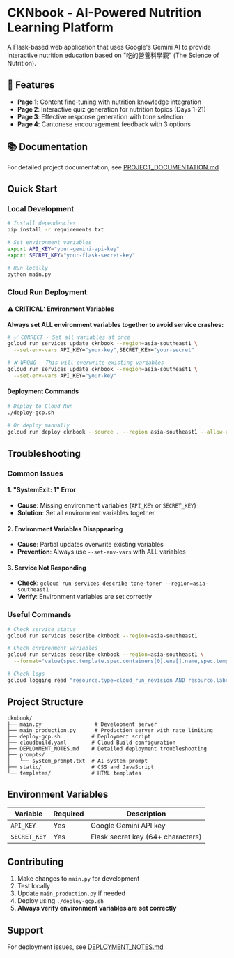 # CKNbook - AI-Powered Nutrition Learning Platform

A Flask-based web application that uses Google's Gemini AI to provide interactive nutrition education based on "吃的營養科學觀" (The Science of Nutrition).

## 🎯 Features

- **Page 1**: Content fine-tuning with nutrition knowledge integration
- **Page 2**: Interactive quiz generation for nutrition topics (Days 1-21)
- **Page 3**: Effective response generation with tone selection
- **Page 4**: Cantonese encouragement feedback with 3 options

## 📚 Documentation

For detailed project documentation, see [PROJECT_DOCUMENTATION.md](./PROJECT_DOCUMENTATION.md)

## Quick Start

### Local Development
```bash
# Install dependencies
pip install -r requirements.txt

# Set environment variables
export API_KEY="your-gemini-api-key"
export SECRET_KEY="your-flask-secret-key"

# Run locally
python main.py
```

### Cloud Run Deployment

#### ⚠️ CRITICAL: Environment Variables
**Always set ALL environment variables together to avoid service crashes:**

```bash
# ✅ CORRECT - Set all variables at once
gcloud run services update cknbook --region=asia-southeast1 \
  --set-env-vars API_KEY="your-key",SECRET_KEY="your-secret"

# ❌ WRONG - This will overwrite existing variables
gcloud run services update cknbook --region=asia-southeast1 \
  --set-env-vars API_KEY="your-key"
```

#### Deployment Commands
```bash
# Deploy to Cloud Run
./deploy-gcp.sh

# Or deploy manually
gcloud run deploy cknbook --source . --region asia-southeast1 --allow-unauthenticated
```

## Troubleshooting

### Common Issues

#### 1. "SystemExit: 1" Error
- **Cause**: Missing environment variables (`API_KEY` or `SECRET_KEY`)
- **Solution**: Set all environment variables together

#### 2. Environment Variables Disappearing
- **Cause**: Partial updates overwrite existing variables
- **Prevention**: Always use `--set-env-vars` with ALL variables

#### 3. Service Not Responding
- **Check**: `gcloud run services describe tone-toner --region=asia-southeast1`
- **Verify**: Environment variables are set correctly

### Useful Commands

```bash
# Check service status
gcloud run services describe cknbook --region=asia-southeast1

# Check environment variables
gcloud run services describe cknbook --region=asia-southeast1 \
  --format="value(spec.template.spec.containers[0].env[].name,spec.template.spec.containers[0].env[].value)"

# Check logs
gcloud logging read "resource.type=cloud_run_revision AND resource.labels.service_name=cknbook" --limit=10
```

## Project Structure

```
cknbook/
├── main.py                 # Development server
├── main_production.py      # Production server with rate limiting
├── deploy-gcp.sh          # Deployment script
├── cloudbuild.yaml        # Cloud Build configuration
├── DEPLOYMENT_NOTES.md    # Detailed deployment troubleshooting
├── prompts/
│   └── system_prompt.txt  # AI system prompt
├── static/                # CSS and JavaScript
└── templates/             # HTML templates
```

## Environment Variables

| Variable | Required | Description |
|----------|----------|-------------|
| `API_KEY` | Yes | Google Gemini API key |
| `SECRET_KEY` | Yes | Flask secret key (64+ characters) |

## Contributing

1. Make changes to `main.py` for development
2. Test locally
3. Update `main_production.py` if needed
4. Deploy using `./deploy-gcp.sh`
5. **Always verify environment variables are set correctly**

## Support

For deployment issues, see [DEPLOYMENT_NOTES.md](./DEPLOYMENT_NOTES.md)